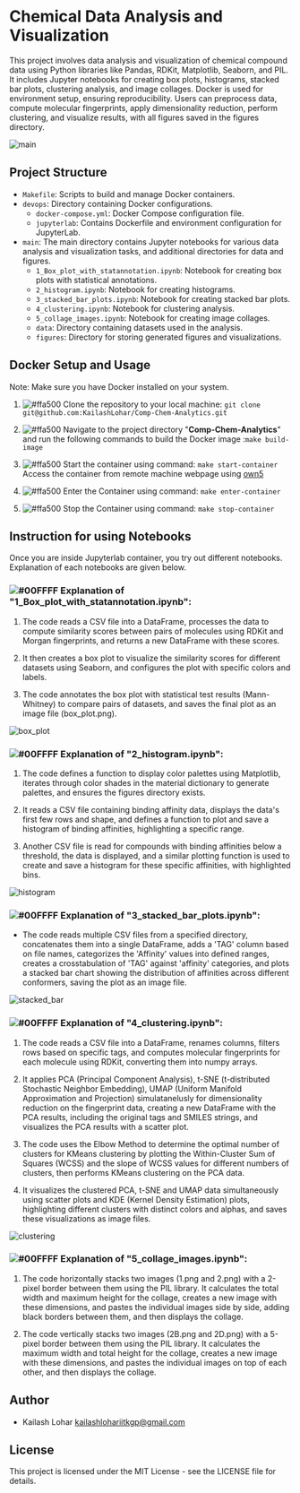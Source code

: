 # Chemical Data Analysis and Visualization

This project involves data analysis and visualization of chemical compound data using Python libraries like Pandas, RDKit, Matplotlib, Seaborn, and PIL. It includes Jupyter notebooks for creating box plots, histograms, stacked bar plots, clustering analysis, and image collages. Docker is used for environment setup, ensuring reproducibility. Users can preprocess data, compute molecular fingerprints, apply dimensionality reduction, perform clustering, and visualize results, with all figures saved in the figures directory.

![main](devops/readme_figures/drug_image.jpeg)

## Project Structure

- `Makefile`: Scripts to build and manage Docker containers.
- `devops`: Directory containing Docker configurations.
  - `docker-compose.yml`: Docker Compose configuration file.
  - `jupyterlab`: Contains Dockerfile and environment configuration for JupyterLab.
- `main`: The main directory contains Jupyter notebooks for various data analysis and visualization tasks, and additional directories for data and figures.
  - `1_Box_plot_with_statannotation.ipynb`: Notebook for creating box plots with statistical annotations.
  - `2_histogram.ipynb`: Notebook for creating histograms.
  - `3_stacked_bar_plots.ipynb`: Notebook for creating stacked bar plots.
  - `4_clustering.ipynb`: Notebook for clustering analysis.
  - `5_collage_images.ipynb`: Notebook for creating image collages.
  - `data`: Directory containing datasets used in the analysis.
  - `figures`: Directory for storing generated figures and visualizations.


## Docker Setup and Usage
Note: Make sure you have Docker installed on your system.
1. ![#ffa500](https://via.placeholder.com/15/ffa500/ffa500.png) Clone the repository to your local machine: `git clone git@github.com:KailashLohar/Comp-Chem-Analytics.git`

2. ![#ffa500](https://via.placeholder.com/15/ffa500/ffa500.png) Navigate to the project directory "**Comp-Chem-Analytics**" and run the following commands to build the Docker image :`make build-image`

3. ![#ffa500](https://via.placeholder.com/15/ffa500/ffa500.png) Start the container using command: `make start-container`
Access the container from remote machine webpage using [own5](https://own5.aganitha.ai:8543/)

4. ![#ffa500](https://via.placeholder.com/15/ffa500/ffa500.png) Enter the Container using command: `make enter-container`

5. ![#ffa500](https://via.placeholder.com/15/ffa500/ffa500.png) Stop the Container using command: `make stop-container`



## Instruction for using Notebooks
Once you are inside Jupyterlab container, you try out different notebooks. Explanation of each notebooks are given below.

### ![#00FFFF](https://via.placeholder.com/15/00FFFF/00FFFF.png) Explanation of "1_Box_plot_with_statannotation.ipynb":

1. The code reads a CSV file into a DataFrame, processes the data to compute similarity scores between pairs of molecules using RDKit and Morgan fingerprints, and returns a new DataFrame with these scores.

2. It then creates a box plot to visualize the similarity scores for different datasets using Seaborn, and configures the plot with specific colors and labels.

3. The code annotates the box plot with statistical test results (Mann-Whitney) to compare pairs of datasets, and saves the final plot as an image file (box_plot.png).

![box_plot](devops/readme_figures/bp1.png)


### ![#00FFFF](https://via.placeholder.com/15/00FFFF/00FFFF.png) Explanation of "2_histogram.ipynb":

1. The code defines a function to display color palettes using Matplotlib, iterates through color shades in the material dictionary to generate palettes, and ensures the figures directory exists.

2. It reads a CSV file containing binding affinity data, displays the data's first few rows and shape, and defines a function to plot and save a histogram of binding affinities, highlighting a specific range.

3. Another CSV file is read for compounds with binding affinities below a threshold, the data is displayed, and a similar plotting function is used to create and save a histogram for these specific affinities, with highlighted bins.

![histogram](devops/readme_figures/fd.png)

### ![#00FFFF](https://via.placeholder.com/15/00FFFF/00FFFF.png) Explanation of "3_stacked_bar_plots.ipynb":

- The code reads multiple CSV files from a specified directory, concatenates them into a single DataFrame, adds a 'TAG' column based on file names, categorizes the 'Affinity' values into defined ranges, creates a crosstabulation of 'TAG' against 'affinity' categories, and plots a stacked bar chart showing the distribution of affinities across different conformers, saving the plot as an image file.

![stacked_bar](devops/readme_figures/stacked_histogram.png)


### ![#00FFFF](https://via.placeholder.com/15/00FFFF/00FFFF.png) Explanation of "4_clustering.ipynb":

1. The code reads a CSV file into a DataFrame, renames columns, filters rows based on specific tags, and computes molecular fingerprints for each molecule using RDKit, converting them into numpy arrays.

2. It applies PCA (Principal Component Analysis), t-SNE (t-distributed Stochastic Neighbor Embedding), UMAP (Uniform Manifold Approximation and Projection) simulatanelusly for dimensionality reduction on the fingerprint data, creating a new DataFrame with the PCA results, including the original tags and SMILES strings, and visualizes the PCA results with a scatter plot.

3. The code uses the Elbow Method to determine the optimal number of clusters for KMeans clustering by plotting the Within-Cluster Sum of Squares (WCSS) and the slope of WCSS values for different numbers of clusters, then performs KMeans clustering on the PCA data.

4. It visualizes the clustered PCA, t-SNE and UMAP data simultaneously using scatter plots and KDE (Kernel Density Estimation) plots, highlighting different clusters with distinct colors and alphas, and saves these visualizations as image files.

![clustering](devops/readme_figures/clust.png)

### ![#00FFFF](https://via.placeholder.com/15/00FFFF/00FFFF.png) Explanation of "5_collage_images.ipynb":

1. The code horizontally stacks two images (1.png and 2.png) with a 2-pixel border between them using the PIL library. It calculates the total width and maximum height for the collage, creates a new image with these dimensions, and pastes the individual images side by side, adding black borders between them, and then displays the collage.

2. The code vertically stacks two images (2B.png and 2D.png) with a 5-pixel border between them using the PIL library. It calculates the maximum width and total height for the collage, creates a new image with these dimensions, and pastes the individual images on top of each other, and then displays the collage.


## Author

- Kailash Lohar  <kailashlohariitkgp@gmail.com>


## License

This project is licensed under the MIT License - see the LICENSE file for details.

